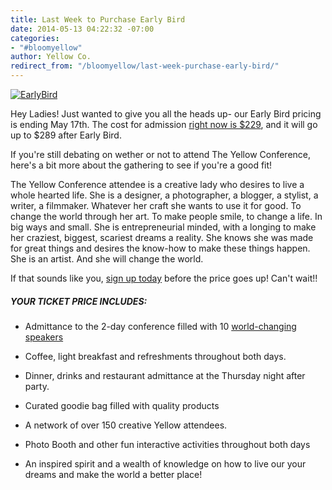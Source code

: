 ```yaml
---
title: Last Week to Purchase Early Bird
date: 2014-05-13 04:22:32 -07:00
categories:
- "#bloomyellow"
author: Yellow Co.
redirect_from: "/bloomyellow/last-week-purchase-early-bird/"
---
```


[![EarlyBird](https://yellow-blog-images.imgix.net/2014/05/EarlyBird.jpg)](https://yellow-blog-images.imgix.net/2014/05/EarlyBird.jpg)

Hey Ladies! Just wanted to give you all the heads up- our Early Bird pricing is ending May 17th. The cost for admission [right now is $229](https://ti.to/yellowconference/the-yellow-conference), and it will go up to $289 after Early Bird.

If you're still debating on wether or not to attend The Yellow Conference, here's a bit more about the gathering to see if you're a good fit!

The Yellow Conference attendee is a creative lady who desires to live a whole hearted life. She is a designer, a photographer, a blogger, a stylist, a writer, a filmmaker. Whatever her craft she wants to use it for good. To change the world through her art. To make people smile, to change a life. In big ways and small. She is entrepreneurial minded, with a longing to make her craziest, biggest, scariest dreams a reality. She knows she was made for great things and desires the know-how to make these things happen. She is an artist. And she will change the world.

If that sounds like you, [sign up today](https://ti.to/yellowconference/the-yellow-conference) before the price goes up! Can't wait!!

##### YOUR TICKET PRICE INCLUDES:

* Admittance to the 2-day conference filled with 10 [world-changing speakers](http://yellowconference.com/home/our-team/)

* Coffee, light breakfast and refreshments throughout both days.

* Dinner, drinks and restaurant admittance at the Thursday night after party.

* Curated goodie bag filled with quality products

* A network of over 150 creative Yellow attendees.

* Photo Booth and other fun interactive activities throughout both days

* An inspired spirit and a wealth of knowledge on how to live our your dreams and make the world a better place!
